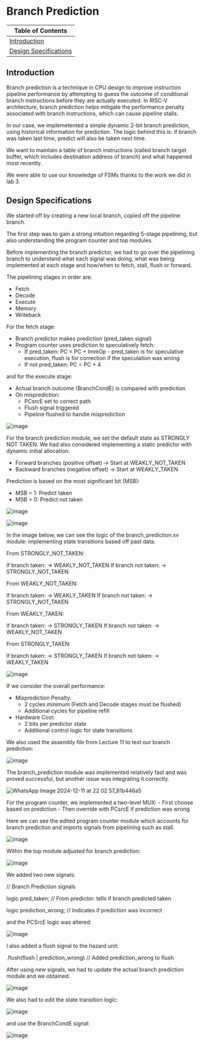 # Branch Prediction

| Table of Contents |
|-|
| [Introduction](#introduction) |
| [Design Specifications](#design-specifications) |

## Introduction

Branch prediction is a  technique in CPU design to improve instruction pipeline performance by attempting to guess the outcome of conditional branch instructions before they are actually executed. In RISC-V architecture, branch prediction helps mitigate the performance penalty associated with branch instructions, which can cause pipeline stalls.

In our case, we implemetented a simple dynamic 2-bit branch prediction, using historical information for prediction. The logic behind this is: if branch was taken last time, predict will also be taken next time.

We want to maintain a table of branch instructions (called branch target buffer, which includes destination address of branch) and what happened most recently.

We were able to use our knowledge of FSMs thanks to the work we did in lab 3. 

## Design Specifications

We started off by creating a new local branch, copied off the pipeline branch.

The first step was to gain a strong intuition regarding 5-stage pipelining, but also understanding the program counter and top modules. 

Before implementing the branch predictor, we had to go over the pipelining branch to understand what each signal was doing, what was being implemented at each stage and how/when to fetch, stall, flush or forward.

The pipelining stages in order are:
  - Fetch
  - Decode
  - Execute
  - Memory
  - Writeback

For the fetch stage:
  - Branch predictor makes prediction (pred_taken signal)
  - Program counter uses prediction to speculatively fetch:
      - If pred_taken: PC = PC + ImmOp - pred_taken is for speculative execution, flush is for correction if the speculation was wrong
      - If not pred_taken: PC = PC + 4
   
and for the execute stage:
  - Actual branch outcome (BranchCondE) is compared with prediction
  - On misprediction:
      - PCsrcE set to correct path
      - Flush signal triggered
      - Pipeline flushed to handle misprediction

![image](https://github.com/user-attachments/assets/8817e07f-d74a-4832-9221-adf632c221cf)

For the branch prediction module, we set the default state as STRONGLY NOT TAKEN. We had also considered implementing a static predictor with dynamic initial allocation: 
  - Forward branches (positive offset) → Start at WEAKLY_NOT_TAKEN
  - Backward branches (negative offset) → Start at WEAKLY_TAKEN

Prediction is based on the most significant bit (MSB):
  - MSB = 1: Predict taken
  - MSB = 0: Predict not taken

![image](https://github.com/user-attachments/assets/1eeb8945-b9ef-4d5e-ae69-573041c17640)

![image](https://github.com/user-attachments/assets/13fc2e57-34de-4ff3-b4db-66df63bbbaa6)

In the image below, we can see the logic of the branch_prediction.sv module: implementing state transitions based off past data.

From STRONGLY_NOT_TAKEN:

If branch taken: → WEAKLY_NOT_TAKEN
If branch not taken: → STRONGLY_NOT_TAKEN

From WEAKLY_NOT_TAKEN:

If branch taken: → WEAKLY_TAKEN
If branch not taken: → STRONGLY_NOT_TAKEN

From WEAKLY_TAKEN:

If branch taken: → STRONGLY_TAKEN
If branch not taken: → WEAKLY_NOT_TAKEN

From STRONGLY_TAKEN:

If branch taken: → STRONGLY_TAKEN
If branch not taken: → WEAKLY_TAKEN

![image](https://github.com/user-attachments/assets/6e58928a-7b76-4d47-a1c0-35c150668b10)

If we consider the overall performance:
  - Misprediction Penalty:
      - 2 cycles minimum (Fetch and Decode stages must be flushed)
      - Additional cycles for pipeline refill
  - Hardware Cost:
      - 2 bits per predictor state
      - Additional control logic for state transitions

We also used the assembly file from Lecture 11 to test our branch prediction:

![image](https://github.com/user-attachments/assets/a601b19c-ad53-4a79-9814-8e5e11ff27a5)

The branch_prediction module was implemented relatively fast and was proved successful, but another issue was integrating it correctly.

![WhatsApp Image 2024-12-11 at 22 02 57_81b446a5](https://github.com/user-attachments/assets/44bd6959-c3e1-4a16-9515-41f4826ac7de)

For the program counter, we implemented a two-level MUX:
    - First choose based on prediction
    - Then override with PCsrcE if prediction was wrong

Here we can see the edited program counter module which accounts for branch prediction and imports signals from pipelining such as stall. 

![image](https://github.com/user-attachments/assets/7645b9a2-9c57-4b4c-a0b7-ccb6c5900c5f)

Within the top module adjusted for branch prediction:

![image](https://github.com/user-attachments/assets/f586d0bc-fb26-45a5-b4ea-66a5e642a9c4)

We added two new signals:

// Branch Prediction signals

logic pred_taken;         // From predictor: tells if branch predicted taken

logic prediction_wrong;   // Indicates if prediction was incorrect

and the PCSrcE logic was altered: 

![image](https://github.com/user-attachments/assets/a20510a6-5f12-4932-ae97-b4d2f2d7e2d6)

I also added a flush signal to the hazard unit:

.flush(flush | prediction_wrong)  // Added prediction_wrong to flush

After using new signals, we had to update the actual branch prediction module and we obtained:

![image](https://github.com/user-attachments/assets/a80e4b7d-e599-49cd-a211-83c7dcb9d968)

We also had to edit the state transition logic:

![image](https://github.com/user-attachments/assets/4eb893c6-e408-49ba-a4a4-f2ef655f64b5)

and use the BranchCondE signal:

![image](https://github.com/user-attachments/assets/3a935c2a-f37a-4a04-a348-148a9d60b24d)




